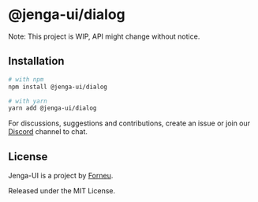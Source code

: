 # @jenga-ui/dialog

Note: This project is WIP, API might change without notice.

## Installation

```sh
# with npm
npm install @jenga-ui/dialog

# with yarn
yarn add @jenga-ui/dialog
```

For discussions, suggestions and contributions, create an issue or join our [Discord](https://discord.gg/sHnHPnAPZj) channel to chat.

## License

Jenga-UI is a project by [Forneu](https://forneu.com).

Released under the MIT License.
